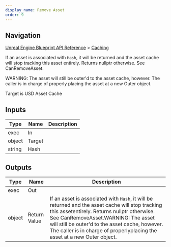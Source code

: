 ```yaml
---
display_name: Remove Asset
order: 9
---
```

## Navigation

[Unreal Engine Blueprint API Reference](https://dev.epicgames.com/documentation/en-us/unreal-engine/BlueprintAPI) > [Caching](https://dev.epicgames.com/documentation/en-us/unreal-engine/BlueprintAPI/Caching)

If an asset is associated with `Hash`, it will be returned and the asset cache will stop tracking this asset
entirely. Returns nullptr otherwise. See CanRemoveAsset.

WARNING: The asset will still be outer'd to the asset cache, however. The caller is in charge of properly
placing the asset at a new Outer object.

Target is USD Asset Cache

## Inputs

| Type | Name | Description |
| --- | --- | --- |
| exec | In |  |
| object | Target |  |
| string | Hash |  |

## Outputs

| Type | Name | Description |
| --- | --- | --- |
| exec | Out |  |
| object | Return Value | If an asset is associated with `Hash`, it will be returned and the asset cache will stop tracking this assetentirely. Returns nullptr otherwise. See CanRemoveAsset.WARNING: The asset will still be outer'd to the asset cache, however. The caller is in charge of properlyplacing the asset at a new Outer object. |
